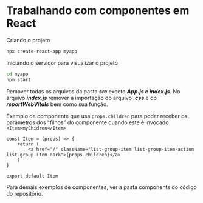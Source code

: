 # Trabalhando com componentes em React

Criando o projeto

```bash
npx create-react-app myapp
```

Iniciando o servidor para visualizar o projeto

```bash
cd myapp
npm start
```

Remover todas os arquivos da pasta ***src*** exceto ***App.js e index.js***. No arquivo ***index.js*** remover a importação do arquivo ***.css*** e do ***reportWebVitals*** bem como sua função.



Exemplo de componente que usa  `props.children` para poder receber os parâmetros dos "filhos" do componente quando este é invocado `<Item>myChidren</Item>`

```react
const Item = (props) => {
    return (
        <a href="/" className="list-group-item list-group-item-action list-group-item-dark">{props.children}</a>
    )
}

export default Item
```

Para demais exemplos de componentes, ver a pasta components do código do repositório.